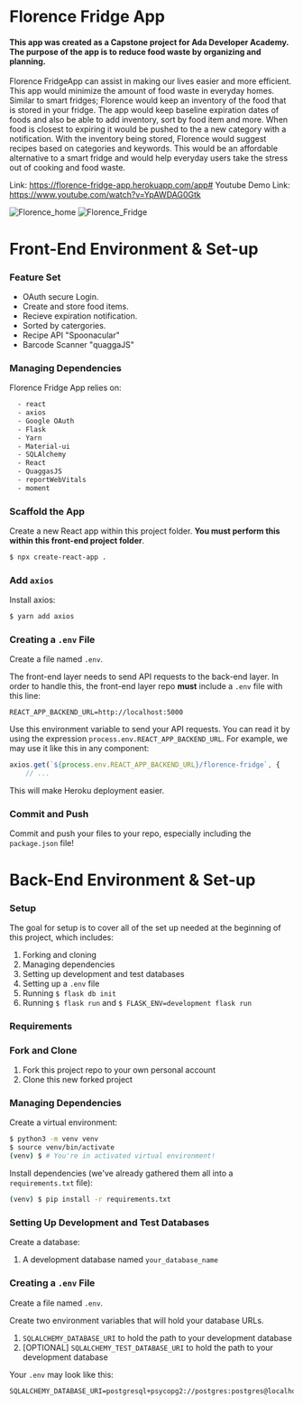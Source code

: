 # Florence Fridge App 

#### This app was created as a Capstone project for Ada Developer Academy. The purpose of the app is to reduce food waste by organizing and planning.

Florence FridgeApp can assist in making our lives easier and more efficient. This app would minimize the amount of food waste in everyday homes. Similar to smart fridges; Florence would keep an inventory of the food that is stored in your fridge. The app would keep baseline expiration dates of foods and also be able to add inventory, sort by food item and more. When food is closest to expiring it would be pushed to the a new category with a notification. With the inventory being stored, Florence would suggest recipes based on categories and keywords. This would be an affordable alternative to a smart fridge and would help everyday users take the stress out of cooking and food waste.

Link: https://florence-fridge-app.herokuapp.com/app#
Youtube Demo Link: https://www.youtube.com/watch?v=YpAWDAG0Gtk

![Florence_home](https://user-images.githubusercontent.com/62310329/129987335-dc632ad2-4162-4dc8-9cb8-87196a0dd759.png)
![Florence_Fridge](https://user-images.githubusercontent.com/62310329/129987338-1561807f-b73a-4fe7-9a6e-fe80fc458fbc.png)


# Front-End Environment & Set-up

### Feature Set

* OAuth secure Login.
* Create and store food items.
* Recieve expiration notification.
* Sorted by catergories.
* Recipe API "Spoonacular"
* Barcode Scanner "quaggaJS" 
 

### Managing Dependencies

Florence Fridge App relies on:
```bash
  - react 
  - axios
  - Google OAuth
  - Flask
  - Yarn
  - Material-ui
  - SQLAlchemy
  - React
  - QuaggasJS
  - reportWebVitals
  - moment
  ```


### Scaffold the App

Create a new React app within this project folder. **You must perform this within this front-end project folder**.

```bash
$ npx create-react-app .
```

### Add `axios`

Install axios:

```bash
$ yarn add axios
```

### Creating a `.env` File

Create a file named `.env`.

The front-end layer needs to send API requests to the back-end layer. In order to handle this, the front-end layer repo **must** include a `.env` file with this line:

```
REACT_APP_BACKEND_URL=http://localhost:5000
```

Use this environment variable to send your API requests. You can read it by using the expression `process.env.REACT_APP_BACKEND_URL`. For example, we may use it like this in any component:

```js
axios.get(`${process.env.REACT_APP_BACKEND_URL}/florence-fridge`, {
    // ...
```

This will make Heroku deployment easier.


### Commit and Push

Commit and push your files to your repo, especially including the `package.json` file!

</details>


# Back-End Environment & Set-up

### Setup

The goal for setup is to cover all of the set up needed at the beginning of this project, which includes:

1. Forking and cloning
1. Managing dependencies
1. Setting up development and test databases
1. Setting up a `.env` file
1. Running `$ flask db init`
1. Running `$ flask run` and `$ FLASK_ENV=development flask run`

### Requirements

### Fork and Clone

1. Fork this project repo to your own personal account
1. Clone this new forked project

### Managing Dependencies

Create a virtual environment:

```bash
$ python3 -m venv venv
$ source venv/bin/activate
(venv) $ # You're in activated virtual environment!
```

Install dependencies (we've already gathered them all into a `requirements.txt` file):

```bash
(venv) $ pip install -r requirements.txt
```

### Setting Up Development and Test Databases

Create a database:

1. A development database named `your_database_name`

### Creating a `.env` File

Create a file named `.env`.

Create two environment variables that will hold your database URLs.

1. `SQLALCHEMY_DATABASE_URI` to hold the path to your development database
1. [OPTIONAL] `SQLALCHEMY_TEST_DATABASE_URI` to hold the path to your development database

Your `.env` may look like this:

```
SQLALCHEMY_DATABASE_URI=postgresql+psycopg2://postgres:postgres@localhost:5432/your_database_name
```





